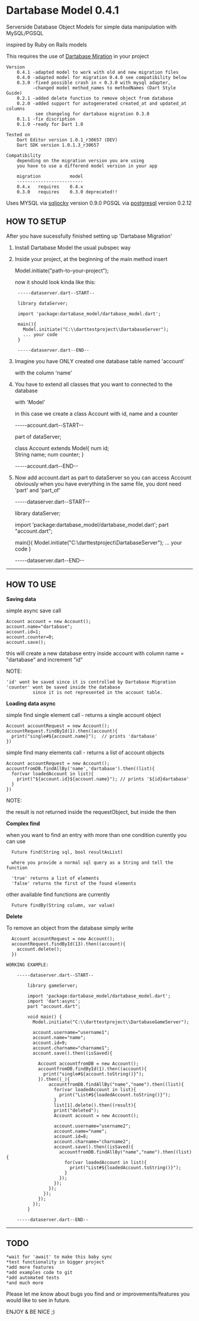 Dartabase Model 0.4.1
===================

  Serverside Database Object Models for simple data manipulation
  with MySQL/PGSQL
  
  inspired by Ruby on Rails models
    
  This requires the use of [Dartabase Miration](http://pub.dartlang.org/packages/dartabase_migration) in your project
    
    Version
    	0.4.1 -adapted model to work with old and new migration files
    	0.4.0 -adapted model for migration 0.4.0 see compatibility below
    	0.3.0 -fixed possible crash in < 0.3.0 with mysql adapter, 
    	      -changed model method_names to methodNames (Dart Style Guide)
    	0.2.1 -added delete function to remove object from database 
    	0.2.0 -added support for autogenerated created_at and updated_at columns 
    		   see changelog for dartabase migration 0.3.0 
    	0.1.1 -fix discription
	    0.1.0 -ready for Dart 1.0

	Tested on 
		Dart Editor version 1.0.1_r30657 (DEV)
		Dart SDK version 1.0.1.3_r30657
		
	Compatibility
		depending on the migration version you are using 
		you have to use a differend model version in your app
	    
	    migration  			model
	    -------------------------
	    0.4.x	requires    0.4.x
	    0.3.0	requires	0.3.0 deprecated!!
	
  Uses
  MYSQL via [sqljocky](http://pub.dartlang.org/packages/sqljocky) version 0.9.0
  PGSQL via [postgresql](http://pub.dartlang.org/packages/postgresql) version 0.2.12
    	
HOW TO SETUP
------------
After you have sucessfully finished setting up 'Dartabase Migration' 

1. Install Dartabase Model the usual pubspec way 
    
2. Inside your project, at the beginning of the main method insert
        
	Model.initiate("path-to-your-project");

	now it should look kinda like this:
	
		-----dataserver.dart--START--
	
		library dataServer;

		import 'package:dartabase_model/dartabase_model.dart';

		main(){
		  Model.initiate("C:\\darttestproject\\DartabaseServer");
		  ... your code
		}
	
		-----dataserver.dart--END--
	
3. Imagine you have ONLY created one database table named 'account' 

    with the column 'name'
	
4. You have to extend all classes that you want to connected to the database

    with 'Model'
	   
	in this case we create a class Account with id, name and a counter
	   
	-----account.dart--START--
		
	part of dataServer;
	
	class Account extends Model{
	  num id;		
	  String name;
	  num counter;
	}
	
	-----account.dart--END--

5. Now add account.dart as part to dataServer so you can access Account
   obviously when you have everything in the same file,
   you dont need 'part' and 'part_of' 
	
	-----dataserver.dart--START--
		
	library dataServer;

	import 'package:dartabase_model/dartabase_model.dart';
	part "account.dart";	
	
	main(){
	  Model.initiate("C:\\darttestproject\\DartabaseServer");
	  ... your code
	}

	-----dataserver.dart--END--
 

*******************************************************************************************
HOW TO USE
----------

**Saving data**

  simple async save call

  	Account account = new Account();
  	account.name="dartabase";
  	account.id=1;
 	account.counter=0;
	account.save();
  
  this will create a new database entry inside account 
  with column name = "dartabase" and increment "id"
  
  NOTE: 
  
    'id' wont be saved since it is controlled by Dartabase Migration
    'counter' wont be saved inside the database 
              since it is not represented in the account table.
  
**Loading data async**

  simple find single element call - returns a single account object
	  
	Account accountRequest = new Account();
	accountRequest.findById(1).then((account){
	  print("single#${account.name}");	// prints 'dartabase'
	})
  
  simple find many elements call - returns a list of account objects
   
	Account accountRequest = new Account();
	accountfromDB.findAllBy('name','dartabase').then((list){
      for(var loadedAccount in list){
    	print("${account.id}${account.name}"); // prints '${id}dartabase'
      }
    })
  
  NOTE:
  
  the result is not returned inside the requestObject, but inside the then
      
**Complex find**
  
   when you want to find an entry with more than one condition curently you can use 
	
	  Future find(String sql, bool resultAsList)
	  
	  where you provide a normal sql query as a String and tell the function 
	  
	  'true' returns a list of elements 
	  'false' returns the first of the found elements
	  
	  
   other available find functions are currently
  
      Future findBy(String column, var value) 
  
**Delete**
  
   To remove an object from the database simply write
   
      Account accountRequest = new Account();
	  accountRequest.findById(13).then((account){
	    account.delete();
      })
	
	WORKING EXAMPLE:
	
		-----dataserver.dart--START--
	
			library gameServer;
	
			import 'package:dartabase_model/dartabase_model.dart';
			import 'dart:async';
			part "account.dart";
			
			void main() {
			  Model.initiate("C:\\darttestproject\\DartabaseGameServer");
			  
			  account.username="username1";
			  account.name="name";
			  account.id=9;
			  account.charname="charname1";
			  account.save().then((isSaved){
    
			    Account accountfromDB = new Account();
			    accountfromDB.findById(1).then((account){
			      print("single#${account.toString()}");
			    }).then((_){
			        accountfromDB.findAllBy("name","name").then((list){
			          for(var loadedAccount in list){
			            print("List#${loadedAccount.toString()}");
			          }
			          list[1].delete().then((result){
			          print("deleted");
			          Account account = new Account();
			          
			          account.username="username2";
			          account.name="name";
			          account.id=8;
			          account.charname="charname2";
			          account.save().then((isSaved){
			            accountfromDB.findAllBy("name","name").then((list){
			              for(var loadedAccount in list){
			                print("List#${loadedAccount.toString()}");
			              }
			            });
			          });
			        });
			      });
			    });
			  });
			}
				
		-----dataserver.dart--END--
		  
	  
	  	

*******************************************************************************************

TODO
----

	*wait for 'await' to make this baby sync
	*test functionality in bigger project
    *add more features
    *add examples code to git
    *add automated tests
    *and much more

Please let me know about bugs you find and or improvements/features you would like to see in future.

ENJOY & BE NICE ;)